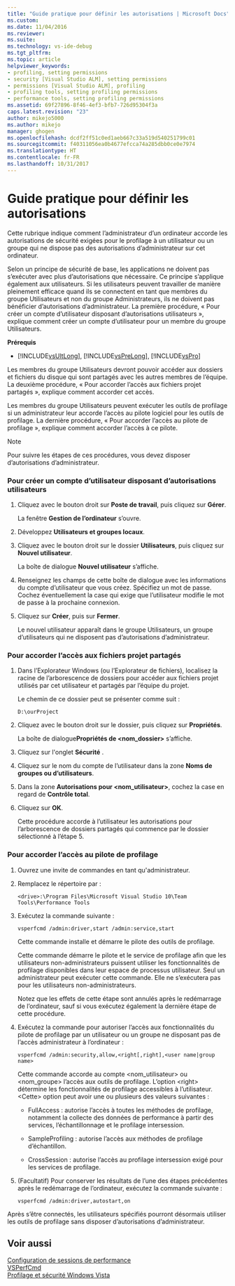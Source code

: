 ```yaml
---
title: "Guide pratique pour définir les autorisations | Microsoft Docs"
ms.custom: 
ms.date: 11/04/2016
ms.reviewer: 
ms.suite: 
ms.technology: vs-ide-debug
ms.tgt_pltfrm: 
ms.topic: article
helpviewer_keywords:
- profiling, setting permissions
- security [Visual Studio ALM], setting permissions
- permissions [Visual Studio ALM], profiling
- profiling tools, setting profiling permissions
- performance tools, setting profiling permissions
ms.assetid: 69f27896-8f46-4ef3-bfb7-726d95304f3a
caps.latest.revision: "23"
author: mikejo5000
ms.author: mikejo
manager: ghogen
ms.openlocfilehash: dcdf2ff51c0ed1aeb667c33a519d540251799c01
ms.sourcegitcommit: f40311056ea0b4677efcca74a285dbb0ce0e7974
ms.translationtype: HT
ms.contentlocale: fr-FR
ms.lasthandoff: 10/31/2017
---
```

# <a name="how-to-set-permissions"></a>Guide pratique pour définir les autorisations
Cette rubrique indique comment l’administrateur d’un ordinateur accorde les autorisations de sécurité exigées pour le profilage à un utilisateur ou un groupe qui ne dispose pas des autorisations d’administrateur sur cet ordinateur.  
  
 Selon un principe de sécurité de base, les applications ne doivent pas s’exécuter avec plus d’autorisations que nécessaire. Ce principe s’applique également aux utilisateurs. Si les utilisateurs peuvent travailler de manière pleinement efficace quand ils se connectent en tant que membres du groupe Utilisateurs et non du groupe Administrateurs, ils ne doivent pas bénéficier d’autorisations d’administrateur. La première procédure, « Pour créer un compte d’utilisateur disposant d’autorisations utilisateurs », explique comment créer un compte d’utilisateur pour un membre du groupe Utilisateurs.  
  
 **Prérequis**  
  
-   [!INCLUDE[vsUltLong](../code-quality/includes/vsultlong_md.md)], [!INCLUDE[vsPreLong](../code-quality/includes/vsprelong_md.md)], [!INCLUDE[vsPro](../code-quality/includes/vspro_md.md)]  
  
 Les membres du groupe Utilisateurs devront pouvoir accéder aux dossiers et fichiers du disque qui sont partagés avec les autres membres de l’équipe. La deuxième procédure, « Pour accorder l’accès aux fichiers projet partagés », explique comment accorder cet accès.  
  
 Les membres du groupe Utilisateurs peuvent exécuter les outils de profilage si un administrateur leur accorde l’accès au pilote logiciel pour les outils de profilage. La dernière procédure, « Pour accorder l’accès au pilote de profilage », explique comment accorder l’accès à ce pilote.  
  
> [!NOTE]
>  Pour suivre les étapes de ces procédures, vous devez disposer d’autorisations d’administrateur.  
  
### <a name="to-create-a-user-account-that-has-user-permissions"></a>Pour créer un compte d’utilisateur disposant d’autorisations utilisateurs  
  
1.  Cliquez avec le bouton droit sur **Poste de travail**, puis cliquez sur **Gérer**.  
  
     La fenêtre **Gestion de l’ordinateur** s’ouvre.  
  
2.  Développez **Utilisateurs et groupes locaux**.  
  
3.  Cliquez avec le bouton droit sur le dossier **Utilisateurs**, puis cliquez sur **Nouvel utilisateur**.  
  
     La boîte de dialogue **Nouvel utilisateur** s’affiche.  
  
4.  Renseignez les champs de cette boîte de dialogue avec les informations du compte d’utilisateur que vous créez. Spécifiez un mot de passe. Cochez éventuellement la case qui exige que l’utilisateur modifie le mot de passe à la prochaine connexion.  
  
5.  Cliquez sur **Créer**, puis sur **Fermer**.  
  
     Le nouvel utilisateur apparaît dans le groupe Utilisateurs, un groupe d’utilisateurs qui ne disposent pas d’autorisations d’administrateur.  
  
### <a name="to-grant-access-to-shared-project-files"></a>Pour accorder l’accès aux fichiers projet partagés  
  
1.  Dans l’Explorateur Windows (ou l’Explorateur de fichiers), localisez la racine de l’arborescence de dossiers pour accéder aux fichiers projet utilisés par cet utilisateur et partagés par l’équipe du projet.  
  
     Le chemin de ce dossier peut se présenter comme suit :  
  
    ```  
    D:\ourProject  
    ```  
  
2.  Cliquez avec le bouton droit sur le dossier, puis cliquez sur **Propriétés**.  
  
     La boîte de dialogue**Propriétés de \<nom_dossier>** s’affiche.  
  
3.  Cliquez sur l'onglet **Sécurité** .  
  
4.  Cliquez sur le nom du compte de l’utilisateur dans la zone **Noms de groupes ou d’utilisateurs**.  
  
5.  Dans la zone **Autorisations pour \<nom_utilisateur>**, cochez la case en regard de **Contrôle total**.  
  
6.  Cliquez sur **OK**.  
  
     Cette procédure accorde à l’utilisateur les autorisations pour l’arborescence de dossiers partagés qui commence par le dossier sélectionné à l’étape 5.  
  
### <a name="to-grant-access-to-the-profiling-driver"></a>Pour accorder l’accès au pilote de profilage  
  
1.  Ouvrez une invite de commandes en tant qu'administrateur.  
  
2.  Remplacez le répertoire par :  
  
    ```  
    <drive>:\Program Files\Microsoft Visual Studio 10\Team Tools\Performance Tools  
    ```  
  
3.  Exécutez la commande suivante :  
  
    ```  
    vsperfcmd /admin:driver,start /admin:service,start  
    ```  
  
     Cette commande installe et démarre le pilote des outils de profilage.  
  
     Cette commande démarre le pilote et le service de profilage afin que les utilisateurs non-administrateurs puissent utiliser les fonctionnalités de profilage disponibles dans leur espace de processus utilisateur. Seul un administrateur peut exécuter cette commande. Elle ne s’exécutera pas pour les utilisateurs non-administrateurs.  
  
     Notez que les effets de cette étape sont annulés après le redémarrage de l’ordinateur, sauf si vous exécutez également la dernière étape de cette procédure.  
  
4.  Exécutez la commande pour autoriser l’accès aux fonctionnalités du pilote de profilage par un utilisateur ou un groupe ne disposant pas de l’accès administrateur à l’ordinateur :  
  
    ```  
    vsperfcmd /admin:security,allow,<right[,right],<user name|group name>  
    ```  
  
     Cette commande accorde au compte \<nom_utilisateur> ou \<nom_groupe> l’accès aux outils de profilage. L’option \<right> détermine les fonctionnalités de profilage accessibles à l’utilisateur. \<Cette> option peut avoir une ou plusieurs des valeurs suivantes :  
  
    -   FullAccess : autorise l’accès à toutes les méthodes de profilage, notamment la collecte des données de performance à partir des services, l’échantillonnage et le profilage intersession.  
  
    -   SampleProfiling : autorise l’accès aux méthodes de profilage d’échantillon.  
  
    -   CrossSession : autorise l’accès au profilage intersession exigé pour les services de profilage.  
  
5.  (Facultatif) Pour conserver les résultats de l’une des étapes précédentes après le redémarrage de l’ordinateur, exécutez la commande suivante :  
  
    ```  
    vsperfcmd /admin:driver,autostart,on  
    ```  
  
 Après s’être connectés, les utilisateurs spécifiés pourront désormais utiliser les outils de profilage sans disposer d’autorisations d’administrateur.  
  
## <a name="see-also"></a>Voir aussi  
 [Configuration de sessions de performance](../profiling/configuring-performance-sessions.md)   
 [VSPerfCmd](../profiling/vsperfcmd.md)   
 [Profilage et sécurité Windows Vista](../profiling/profiling-and-windows-vista-security.md)